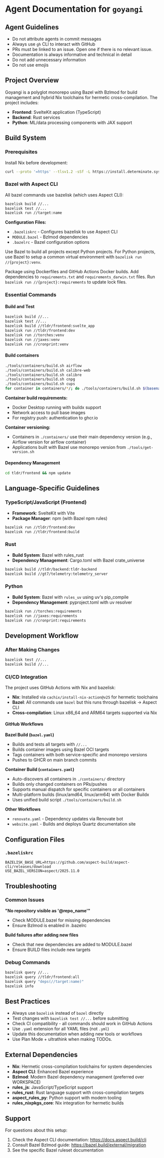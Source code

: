 # Agent Documentation for `goyangi`

## Agent Guidelines

- Do not attribute agents in commit messages
- Always use `gh` CLI to interact with GitHub
- PRs must be linked to an issue. Open one if there is no relevant issue.
- Documentation is always informative and technical in detail
- Do not add unnecessary information
- Do not use emojis

## Project Overview

Goyangi is a polyglot monorepo using Bazel with Bzlmod for build management and hybrid Nix toolchains for hermetic cross-compilation. The project includes:

- **Frontend**: SvelteKit application (TypeScript)
- **Backend**: Rust services
- **Python**: ML/data processing components with JAX support

## Build System

### Prerequisites

Install Nix before development:

```bash
curl --proto '=https' --tlsv1.2 -sSf -L https://install.determinate.systems/nix | sh -s -- install
```

### Bazel with Aspect CLI

All bazel commands use bazelisk (which uses Aspect CLI):

```bash
bazelisk build //...
bazelisk test //...
bazelisk run //target:name
```

**Configuration Files:**

- `.bazeliskrc` - Configures bazelisk to use Aspect CLI
- `MODULE.bazel` - Bzlmod dependencies
- `.bazelrc` - Bazel configuration options

Use Bazel to build all projects except Python projects. For Python projects, use Bazel to setup a common virtual environment with `bazelisk run //{project}:venv`.

Package using Dockerfiles and GitHub Actions Docker builds. Add dependencies to `requirements.txt` and `requirements_darwin.txt` files. Run `bazelisk run //{project}:requirements` to update lock files.

### Essential Commands

#### Build and Test

```bash
bazelisk build //...
bazelisk test //...
bazelisk build //tldr/frontend:svelte_app
bazelisk run //tldr/frontend:dev
bazelisk run //torches:venv
bazelisk run //jaxes:venv
bazelisk run //cronprint:venv
```

#### Build containers

```bash
./tools/containers/build.sh airflow
./tools/containers/build.sh calibre-web
./tools/containers/build.sh calibre
./tools/containers/build.sh cnpg
./tools/containers/build.sh cups
for container in containers/*/; do ./tools/containers/build.sh $(basename "$container"); done
```

**Container build requirements:**

- Docker Desktop running with buildx support
- Network access to pull base images
- For registry push: authentication to ghcr.io

**Container versioning:**

- Containers in `./containers/` use their main dependency version (e.g., Airflow version for airflow container)
- Applications built with Bazel use monorepo version from `./tools/get-version.sh`

#### Dependency Management

```bash
cd tldr/frontend && npm update
```

## Language-Specific Guidelines

### TypeScript/JavaScript (Frontend)

- **Framework**: SvelteKit with Vite
- **Package Manager**: npm (with Bazel npm rules)

```bash
bazelisk run //tldr/frontend:dev
bazelisk run //tldr/frontend:build
```

### Rust

- **Build System**: Bazel with rules_rust
- **Dependency Management**: Cargo.toml with Bazel crate_universe

```bash
bazelisk build //tldr/backend:tldr-backend
bazelisk build //gt7/telemetry:telemetry_server
```

### Python

- **Build System**: Bazel with `rules_uv` using uv's pip_compile
- **Dependency Management**: pyproject.toml with uv resolver

```bash
bazelisk run //torches:requirements
bazelisk run //jaxes:requirements
bazelisk run //cronprint:requirements
```

## Development Workflow

### After Making Changes

```bash
bazelisk test //...
bazelisk build //...
```

### CI/CD Integration

The project uses GitHub Actions with Nix and bazelisk:

- **Nix**: Installed via `cachix/install-nix-action@v25` for hermetic toolchains
- **Bazel**: All commands use `bazel` but this runs through bazelisk → Aspect CLI
- **Cross-compilation**: Linux x86_64 and ARM64 targets supported via Nix

#### GitHub Workflows

**Bazel Build (`bazel.yaml`)**

- Builds and tests all targets with `//...`
- Builds container images using Bazel OCI targets
- Tags containers with both service-specific and monorepo versions
- Pushes to GHCR on main branch commits

**Container Build (`containers.yaml`)**

- Auto-discovers all containers in `./containers/` directory
- Builds only changed containers on PRs/pushes
- Supports manual dispatch for specific containers or all containers
- Multi-platform builds (linux/amd64, linux/arm64) with Docker Buildx
- Uses unified build script `./tools/containers/build.sh`

**Other Workflows**

- `renovate.yaml` - Dependency updates via Renovate bot
- `website.yaml` - Builds and deploys Quartz documentation site

## Configuration Files

### `.bazeliskrc`

```
BAZELISK_BASE_URL=https://github.com/aspect-build/aspect-cli/releases/download
USE_BAZEL_VERSION=aspect/2025.11.0
```

## Troubleshooting

### Common Issues

**"No repository visible as '@repo_name'"**

- Check MODULE.bazel for missing dependencies
- Ensure Bzlmod is enabled in .bazelrc

**Build failures after adding new files**

- Check that new dependencies are added to MODULE.bazel
- Ensure BUILD files include new targets

### Debug Commands

```bash
bazelisk query //...
bazelisk query //tldr/frontend:all
bazelisk query "deps(//target:name)"
bazelisk info
```

## Best Practices

- Always use `bazelisk` instead of `bazel` directly
- Test changes with `bazelisk test //...` before submitting
- Check CI compatibility - all commands should work in GitHub Actions
- Use `.yaml` extension for all YAML files (not `.yml`)
- Update this documentation when adding new tools or workflows
- Use Plan Mode + ultrathink when making TODOs.

## External Dependencies

- **Nix**: Hermetic cross-compilation toolchains for system dependencies
- **Aspect CLI**: Enhanced Bazel experience
- **Bzlmod**: Modern Bazel dependency management (preferred over WORKSPACE)
- **rules_js**: JavaScript/TypeScript support
- **rules_rust**: Rust language support with cross-compilation targets
- **aspect_rules_py**: Python support with modern tooling
- **rules_nixpkgs_core**: Nix integration for hermetic builds

## Support

For questions about this setup:

1. Check the Aspect CLI documentation: <https://docs.aspect.build/cli>
2. Consult Bazel Bzlmod guide: <https://bazel.build/external/migration>
3. See the specific Bazel ruleset documentation

